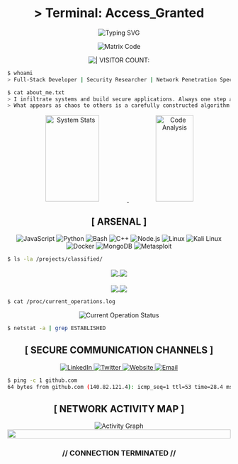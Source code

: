 
<div align="center">
  
  # > Terminal: Access_Granted

  <img src="https://readme-typing-svg.herokuapp.com?font=Fira+Code&size=24&duration=2000&pause=1000&color=00FF00&center=true&vCenter=true&width=435&lines=SYSTEM+BREACH+INITIATED;ACCESS+GRANTED;RETRIEVING+DATA...;DECRYPTING+FILES...;SCANNING+NETWORK...;CONNECTION+SECURE" alt="Typing SVG" />
  
  ![Matrix Code](https://i.imgur.com/S1LGd9Y.gif)
</div>

<div align="center">
  <img src="https://komarev.com/ghpvc/?username=your-github-username&style=for-the-badge&color=00FF00" alt="| VISITOR COUNT:" />
</div>

```bash
$ whoami
> Full-Stack Developer | Security Researcher | Network Penetration Specialist
```

```bash
$ cat about_me.txt
> I infiltrate systems and build secure applications. Always one step ahead.
> What appears as chaos to others is a carefully constructed algorithm to me.
```

<div align="center">
  <a href="https://github.com/anuraghazra/github-readme-stats">
    <img width="49%" height="195px" src="https://github-readme-stats.vercel.app/api?username=your-github-username&show_icons=true&count_private=true&hide_border=true&title_color=00FF00&icon_color=00FF00&text_color=FFFFFF&bg_color=0D1117" alt="System Stats" /> 
  </a>
  <a href="https://github.com/anuraghazra/github-readme-stats">
    <img width="41%" height="195px" src="https://github-readme-stats.vercel.app/api/top-langs/?username=your-github-username&layout=compact&hide_border=true&title_color=00FF00&text_color=FFFFFF&bg_color=0D1117" alt="Code Analysis" />
  </a>
</div>

<div align="center">
  
  ## [ ARSENAL ]
  
  ![JavaScript](https://img.shields.io/badge/JavaScript-F7DF1E?style=for-the-badge&logo=javascript&logoColor=black)
  ![Python](https://img.shields.io/badge/Python-3776AB?style=for-the-badge&logo=python&logoColor=white)
  ![Bash](https://img.shields.io/badge/Bash-121011?style=for-the-badge&logo=gnu-bash&logoColor=white)
  ![C++](https://img.shields.io/badge/C++-00599C?style=for-the-badge&logo=cplusplus&logoColor=white)
  ![Node.js](https://img.shields.io/badge/Node.js-43853D?style=for-the-badge&logo=node.js&logoColor=white)
  ![Linux](https://img.shields.io/badge/Linux-FCC624?style=for-the-badge&logo=linux&logoColor=black)
  ![Kali Linux](https://img.shields.io/badge/Kali_Linux-557C94?style=for-the-badge&logo=kali-linux&logoColor=white)
  ![Docker](https://img.shields.io/badge/Docker-2CA5E0?style=for-the-badge&logo=docker&logoColor=white)
  ![MongoDB](https://img.shields.io/badge/MongoDB-4EA94B?style=for-the-badge&logo=mongodb&logoColor=white)
  ![Metasploit](https://img.shields.io/badge/Metasploit-E22829?style=for-the-badge&logo=metasploit&logoColor=white)
</div>

```bash
$ ls -la /projects/classified/
```

<div align="center">
  <a href="https://github.com/your-github-username/project1">
    <img align="center" src="https://github-readme-stats.vercel.app/api/pin/?username=your-github-username&repo=project1&theme=dark&title_color=00FF00&icon_color=00FF00&text_color=FFFFFF&bg_color=0D1117" />
  </a>
  <a href="https://github.com/your-github-username/project2">
    <img align="center" src="https://github-readme-stats.vercel.app/api/pin/?username=your-github-username&repo=project2&theme=dark&title_color=00FF00&icon_color=00FF00&text_color=FFFFFF&bg_color=0D1117" />
  </a>
</div>
<br/>
<div align="center">
  <a href="https://github.com/your-github-username/project3">
    <img align="center" src="https://github-readme-stats.vercel.app/api/pin/?username=your-github-username&repo=project3&theme=dark&title_color=00FF00&icon_color=00FF00&text_color=FFFFFF&bg_color=0D1117" />
  </a>
  <a href="https://github.com/your-github-username/project4">
    <img align="center" src="https://github-readme-stats.vercel.app/api/pin/?username=your-github-username&repo=project4&theme=dark&title_color=00FF00&icon_color=00FF00&text_color=FFFFFF&bg_color=0D1117" />
  </a>
</div>

```bash
$ cat /proc/current_operations.log
```

<div align="center">
  <img src="https://github-readme-streak-stats.herokuapp.com/?user=your-github-username&theme=dark&background=0D1117&stroke=00FF00&ring=00FF00&fire=00FF00&currStreakNum=FFFFFF&currStreakLabel=00FF00&sideNums=FFFFFF&sideLabels=00FF00&dates=FFFFFF&hide_border=true" alt="Current Operation Status" />
</div>

```bash
$ netstat -a | grep ESTABLISHED
```

<div align="center">
  <h2>[ SECURE COMMUNICATION CHANNELS ]</h2>
  
  <a href="https://linkedin.com/in/yourlinkedin" target="_blank">
    <img src="https://img.shields.io/badge/LinkedIn-0077B5?style=for-the-badge&logo=linkedin&logoColor=white" alt="LinkedIn" />
  </a>
  <a href="https://twitter.com/yourtwitter" target="_blank">
    <img src="https://img.shields.io/badge/Twitter-1DA1F2?style=for-the-badge&logo=twitter&logoColor=white" alt="Twitter" />
  </a>
  <a href="https://yourwebsite.com" target="_blank">
    <img src="https://img.shields.io/badge/Terminal-4D4D4D?style=for-the-badge&logo=windowsterminal&logoColor=white" alt="Website" />
  </a>
  <a href="mailto:your.email@example.com" target="_blank">
    <img src="https://img.shields.io/badge/Encrypted_Mail-D14836?style=for-the-badge&logo=gmail&logoColor=white" alt="Email" />
  </a>
</div>

```bash
$ ping -c 1 github.com
64 bytes from github.com (140.82.121.4): icmp_seq=1 ttl=53 time=28.4 ms
```

<div align="center">
  <h2>[ NETWORK ACTIVITY MAP ]</h2>
  <img alt="Activity Graph" src="https://github-readme-activity-graph.vercel.app/graph?username=your-github-username&theme=chartreuse-dark&hide_border=true&bg_color=0D1117&color=00FF00&line=00FF00&point=FFFFFF" />
</div>

<div align="center">
  <img src="https://i.imgur.com/S1LGd9Y.gif" height="20" width="100%">
</div>

<div align="center">
  <h3>// CONNECTION TERMINATED // </h3>
</div>

<!-- Replace 'your-github-username' with your actual GitHub username -->
<!-- Update all personal links (LinkedIn, Twitter, Website, Email) with your actual information -->
<!-- Customize the projects section with your real repositories -->
